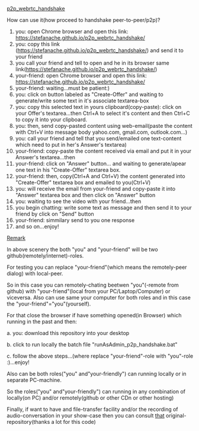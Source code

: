 <a href="https://stefanache.github.io/p2p_webrtc_handshake/">p2p_webrtc_handshake</a>

How can use it(how proceed to handshake peer-to-peer/p2p)?

1. you: open Chrome browser and open this link: https://stefanache.github.io/p2p_webrtc_handshake/
2. you: copy this link (https://stefanache.github.io/p2p_webrtc_handshake/) and send it to your friend
3. you call your friend and tell to open and he in its browser same link(https://stefanache.github.io/p2p_webrtc_handshake/)
4. your-friend: open Chrome browser and open this link: https://stefanache.github.io/p2p_webrtc_handshake/
5. your-friend: waiting...must be patient:)
6. you: click on button labeled as "Create-Offer" and waiting to generate/write some text in it's associate textarea-box
7. you: copy this selected text in yours clipboard(copy-paste):
   click on your Offer's textarea...then
   Ctrl+A to select it's content and then
   Ctrl+C to copy it into your clipboard.
8. you: then, send copy-pasted content using web-email(paste the content with Ctrl+V into message body yahoo.com, gmail.com, outlook.com...)
9. you: call your friend and tell that you send/emailed one text-content which need to put in her's Answer's textarea)
10. your-friend: copy-paste the content received via email and put it in your Answer's textarea...then
11. your-friend: click on "Answer" button... and waiting to generate/apear one text in his "Create-Offer" textarea box.
12. your-friend: then, copy(Ctrl+A and Ctrl+V) the content generated into "Create-Offer" textarea box and emailed to you(Ctrl+V)
13. you: will receive the email from your-friend and copy-paste it into "Answer" textarea box and then click on "Answer" button
14. you: waiting to see the video with your friend...then
15. you begin chatting: write some text as message and then send it to your friend by click on "Send" button
16. your-friend: simmilary send to you one response
17. and so on...enjoy!

<a href="https://stefanache.github.io/p2p_webrtc_handshake/">Remark</a>

In above scenery the both "you" and "your-friend" will be two github(remotely/internet)-roles.

For testing you can replace "your-friend"(which means the remotely-peer dialog) with local-peer.

So in this case you can remotely-chating beetwen "you"(-remote from github) with "your-friend"(local from your PC/Laptop/Computer) or viceversa.
Also can use same your computer for both roles and in this case the "your-friend"="you"(yourself).

For that close the browser if have something opened(in Browser) which running in the past and then:

   a. you: download this repository into your desktop
   
   b. click to run locally the batch file "runAsAdmin_p2p_handshake.bat"
   
   c. follow the above steps...(where replace "your-friend"-role with "you"-role :)...enjoy!

   Also can be both roles("you" and"your-friendly") can running locally or in separate PC-machine.

   
   
   So the roles("you" and"your-friendly") can running in any combination of locally(on PC) and/or remotely(github or other CDn or other hosting)

   Finally, if want to have and file-transfer facility and/or the recording of audio-conversation in your show-case then you can consult <a href="https://github.com/svarunan/serverless-webrtc/tree/master">that</a> original-repository(thanks a lot for this code) 
